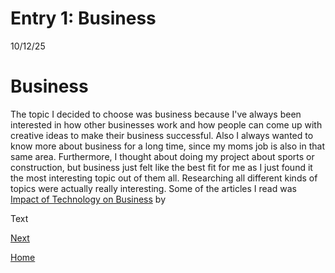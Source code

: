 <head>
 
</head>
<h1>Entry 1: Business</h1>
<p>10/12/25</p>
<h1>Business</h1>
<p>The topic I decided to choose was business because I've always been interested in how other businesses work and how people can come up with creative ideas to make their business successful. Also I always wanted to know more about business for a long time, since my moms job is also in that same area. Furthermore, I thought about doing my project about sports or construction, but business just felt like the best fit for me as I just found it the most interesting topic out of them all. Researching all different kinds of topics were actually really interesting. Some of the articles I read was <a href="https://www.herzing.edu/blog/impact-technology-business">Impact of Technology on Business</a> by  </p>

Text

[Next](entry02.md)

[Home](../README.md)
